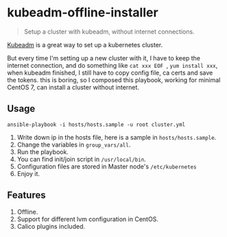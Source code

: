 # kubeadm-offline-installer
> Setup a cluster with kubeadm, without internet connections.

[Kubeadm](https://kubernetes.io/docs/setup/independent/install-kubeadm/) is a
great way to set up a kubernetes cluster.

But every time I'm setting up a new cluster with it, I have to keep the internet connection,
and do something like
`cat xxx EOF `, `yum install xxx`, when kubeadm finished, I still have to copy
config file, ca certs and save the tokens. this is boring, so I composed this
playbook, working for minimal CentOS 7, can install a cluster without internet.

## Usage

`ansible-playbook -i hosts/hosts.sample -u root cluster.yml`

1. Write down ip in the hosts file, here is a sample in `hosts/hosts.sample`.
2. Change the variables in `group_vars/all`.
3. Run the playbook.
4. You can find init/join script in `/usr/local/bin`.
5. Configuration files are stored in Master node's `/etc/kubernetes`
5. Enjoy it.

## Features

1. Offline.
2. Support for different lvm configuration in CentOS.
3. Calico plugins included.
